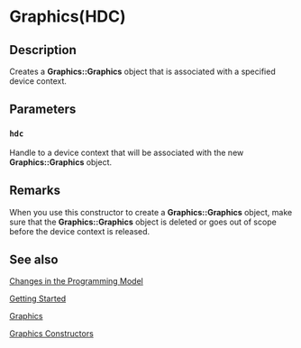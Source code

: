 # Graphics(HDC)

## Description

Creates a **Graphics::Graphics** object that is associated with a specified device context.

## Parameters

### `hdc`

Handle to a device context that will be associated with the new **Graphics::Graphics** object.

## Remarks

When you use this constructor to create a **Graphics::Graphics** object, make sure that the **Graphics::Graphics** object is deleted or goes out of scope before the device context is released.

## See also

[Changes in the Programming Model](https://learn.microsoft.com/windows/desktop/gdiplus/-gdiplus-changes-in-the-programming-model-about)

[Getting Started](https://learn.microsoft.com/windows/desktop/gdiplus/-gdiplus-getting-started-use)

[Graphics](https://learn.microsoft.com/windows/desktop/api/gdiplusgraphics/nl-gdiplusgraphics-graphics)

[Graphics Constructors](https://learn.microsoft.com/windows/desktop/api/gdiplusgraphics/nf-gdiplusgraphics-graphics-graphics(constgraphics_))